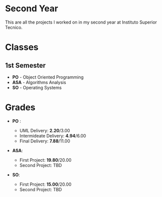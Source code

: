 
# Second Year

This are all the projects I worked on in my second year at Instituto Superior Tecnico. 

# Classes
## 1st Semester 
 - **PO** - Object Oriented Programming
 - **ASA** - Algorithms Analysis
 - **SO** - Operating Systems

# Grades

 - **PO** :
	- UML Delivery: **2.20**/3.00
	- Intermideate Delivery: **4.94**/6.00
	- Final Delivery: **7.88**/11.00

 - **ASA**:
 	- First Project: **19.80**/20.00
 	- Second Project: TBD

 - **SO**:
	- First Project: **15.00**/20.00
	- Second Project: TBD

